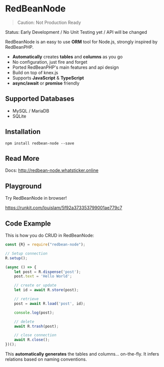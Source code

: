 # RedBeanNode

> Caution: Not Production Ready

Status: Early Development / No Unit Testing yet / API will be changed

RedBeanNode is an easy to use **ORM** tool for Node.js, strongly inspired by RedBeanPHP. 

* **Automatically** creates **tables** and **columns** as you go
* No configuration, just fire and forget
* Ported RedBeanPHP's main features and api design
* Build on top of knex.js
* Supports **JavaScript** & **TypeScript**
* **async/await** or **promise** friendly

## Supported Databases

* MySQL / MariaDB
* SQLite

## Installation

```shell script
npm install redbean-node --save
```

## Read More

Docs:
http://redbean-node.whatsticker.online

## Playground

Try RedBeanNode in browser!

https://runkit.com/louislam/5f92a373353799001ae779c7

## Code Example

This is how you do CRUD in RedBeanNode:

```javascript
const {R} = require("redbean-node");

// Setup connection
R.setup();

(async () => {
    let post = R.dispense('post');
    post.text = 'Hello World';

    // create or update
    let id = await R.store(post);

    // retrieve
    post = await R.load('post', id);

    console.log(post);

    // delete
    await R.trash(post);

    // close connection
    await R.close();
})();

```

This **automatically generates** the tables and columns... on-the-fly. It infers relations based on naming conventions.
